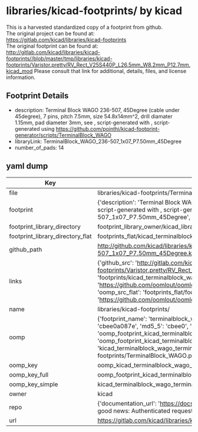 # libraries/kicad-footprints/ by kicad  
This is a harvested standardized copy of a footprint from github.  
The original project can be found at:  
https://gitlab.com/kicad/libraries/kicad-footprints  
The original footprint can be found at:
http://gitlab.com/kicad/libraries/kicad-footprints//blob/master/tmp/libraries/kicad-footprints/Varistor.pretty/RV_Rect_V25S440P_L26.5mm_W8.2mm_P12.7mm.kicad_mod
Please consult that link for additional, details, files, and license information.  
## Footprint Details
* description: Terminal Block WAGO 236-507, 45Degree (cable under 45degree), 7 pins, pitch 7.5mm, size 54.8x14mm^2, drill diamater 1.15mm, pad diameter 3mm, see , script-generated with , script-generated using https://github.com/pointhi/kicad-footprint-generator/scripts/TerminalBlock_WAGO  
* libraryLink: TerminalBlock_WAGO_236-507_1x07_P7.50mm_45Degree  
* number_of_pads: 14  
## yaml dump  
| Key | Value |  
| --- | --- |  
| file | libraries/kicad-footprints/TerminalBlock_WAGO.pretty/TerminalBlock_WAGO_236-507_1x07_P7.50mm_45Degree.kicad_mod |  
| footprint | {'description': 'Terminal Block WAGO 236-507, 45Degree (cable under 45degree), 7 pins, pitch 7.5mm, size 54.8x14mm^2, drill diamater 1.15mm, pad diameter 3mm, see , script-generated with , script-generated using https://github.com/pointhi/kicad-footprint-generator/scripts/TerminalBlock_WAGO', 'libraryLink': 'TerminalBlock_WAGO_236-507_1x07_P7.50mm_45Degree', 'number_of_pads': 14} |  
| footprint_library_directory | footprint_library_owner/kicad_libraries/kicad-footprints/ |  
| footprint_library_directory_flat | footprints_flat/kicad_terminalblock_wago_terminalblock_wago_236_507_1x07_p7_50mm_45degree/working |  
| github_path | http://github.com/kicad/libraries/kicad-footprints//blob/master/tmp/libraries/kicad-footprints/TerminalBlock_WAGO.pretty/TerminalBlock_WAGO_236-507_1x07_P7.50mm_45Degree.kicad_mod |  
| links | {'github_src': 'http://gitlab.com/kicad/libraries/kicad-footprints//blob/master/tmp/libraries/kicad-footprints/Varistor.pretty/RV_Rect_V25S440P_L26.5mm_W8.2mm_P12.7mm.kicad_mod', 'github_src_repo': 'https://gitlab.com/kicad/libraries/kicad-footprints', 'oomp_bot': 'footprints/kicad_terminalblock_wago_terminalblock_wago_236_507_1x07_p7_50mm_45degree/working', 'oomp_bot_github': 'https://github.com/oomlout/oomlout_oomp_footprint_bot/tree/main/footprints/kicad_terminalblock_wago_terminalblock_wago_236_507_1x07_p7_50mm_45degree/working', 'oomp_src_flat': 'footprints_flat/footprints_flat/kicad_terminalblock_wago_terminalblock_wago_236_507_1x07_p7_50mm_45degree/working', 'oomp_src_flat_github': 'https://github.com/oomlout/oomlout_oomp_footprint_src/tree/main/footprints_flat/kicad_terminalblock_wago_terminalblock_wago_236_507_1x07_p7_50mm_45degree/working'} |  
| name | libraries/kicad-footprints/ |  
| oomp | {'footprint_name': 'terminalblock_wago_236_507_1x07_p7_50mm_45degree', 'library_name': 'terminalblock_wago', 'md5': 'cbee0a087ec4b4e3ce4f06dad1791365', 'md5_10': 'cbee0a087e', 'md5_5': 'cbee0', 'md5_6': 'cbee0a', 'oomp_key': 'oomp_kicad_terminalblock_wago_terminalblock_wago_236_507_1x07_p7_50mm_45degree', 'oomp_key_extra': 'oomp_footprint_kicad_terminalblock_wago_terminalblock_wago_236_507_1x07_p7_50mm_45degree', 'oomp_key_full': 'oomp_footprint_kicad_terminalblock_wago_terminalblock_wago_236_507_1x07_p7_50mm_45degree_cbee0a', 'oomp_key_simple': 'kicad_terminalblock_wago_terminalblock_wago_236_507_1x07_p7_50mm_45degree', 'original_filename': 'libraries/kicad-footprints/TerminalBlock_WAGO.pretty/TerminalBlock_WAGO_236-507_1x07_P7.50mm_45Degree.kicad_mod', 'owner_name': 'kicad'} |  
| oomp_key | oomp_kicad_terminalblock_wago_terminalblock_wago_236_507_1x07_p7_50mm_45degree |  
| oomp_key_full | oomp_footprint_kicad_terminalblock_wago_terminalblock_wago_236_507_1x07_p7_50mm_45degree |  
| oomp_key_simple | kicad_terminalblock_wago_terminalblock_wago_236_507_1x07_p7_50mm_45degree |  
| owner | kicad |  
| repo | {'documentation_url': 'https://docs.github.com/rest/overview/resources-in-the-rest-api#rate-limiting', 'message': "API rate limit exceeded for 84.66.173.59. (But here's the good news: Authenticated requests get a higher rate limit. Check out the documentation for more details.)"} |  
| url | https://gitlab.com/kicad/libraries/kicad-footprints |  

